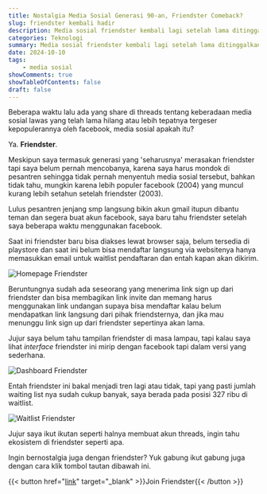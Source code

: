 ```yaml
---
title: Nostalgia Media Sosial Generasi 90-an, Friendster Comeback? 
slug: friendster kembali hadir
description: Media sosial friendster kembali lagi setelah lama ditinggalkan, akankah friendster bisa menyaingi kepopuleran media sosial lain yang saat sudah digunakan oleh puluhan juta orang?
categories: Teknologi
summary: Media sosial friendster kembali lagi setelah lama ditinggalkan, akankah friendster bisa menyaingi kepopuleran media sosial lain yang saat sudah digunakan oleh puluhan juta orang? 
date: 2024-10-10
tags: 
    - media sosial
showComments: true
showTableOfContents: false
draft: false
---
```


Beberapa waktu lalu ada yang share di threads tentang keberadaan media sosial lawas yang telah lama hilang atau lebih tepatnya tergeser kepopulerannya oleh facebook, media sosial apakah itu? 

Ya. **Friendster**.

Meskipun saya termasuk generasi yang 'seharusnya' merasakan friendster tapi saya belum pernah mencobanya, karena saya harus mondok di pesantren sehingga tidak pernah menyentuh media sosial tersebut, bahkan tidak tahu, mungkin karena lebih populer facebook (2004) yang muncul kurang lebih setahun setelah friendster (2003).

Lulus pesantren jenjang smp langsung bikin akun gmail itupun dibantu teman dan segera buat akun facebook, saya baru tahu friendster setelah saya beberapa waktu menggunakan facebook.

Saat ini friendster baru bisa diakses lewat browser saja, belum tersedia di playstore dan saat ini belum bisa mendaftar langsung via websitenya hanya memasukkan email untuk waitlist pendaftaran dan entah kapan akan dikirim.

![Homepage Friendster](/img/friendster/homepage-friendster.png "Homepage Friendster")

Beruntungnya sudah ada seseorang yang menerima link sign up dari friendster dan bisa membagikan link invite dan memang harus menggunakan link undangan supaya bisa mendaftar kalau belum mendapatkan link langsung dari pihak friendsternya, dan jika mau menunggu link sign up dari friendster sepertinya akan lama.

Jujur saya belum tahu tampilan friendster di masa lampau, tapi kalau saya lihat *interface* friendster ini mirip dengan facebook tapi dalam versi yang sederhana.

![Dashboard Friendster](/img/friendster/dashboard-friendster.png "Dashboard Friendster")

Entah friendster ini bakal menjadi tren lagi atau tidak, tapi yang pasti jumlah waiting list nya sudah cukup banyak, saya berada pada posisi 327 ribu di waitlist.

![Waitlist Friendster](/img/friendster/waitlist-friendster.png "Waitlist Friendster")

Jujur saya ikut ikutan seperti halnya membuat akun threads, ingin tahu ekosistem di friendster seperti apa.

Ingin bernostalgia juga dengan friendster? Yuk gabung ikut gabung juga dengan cara klik tombol tautan dibawah ini. 

{{< button href="[link](https://app.friendster.com/auth/signup?inviteCode=4ebf8235-1a54-49cb-bad2-8a6c43d91c8b)" target="_blank" >}}Join Friendster{{< /button >}}
